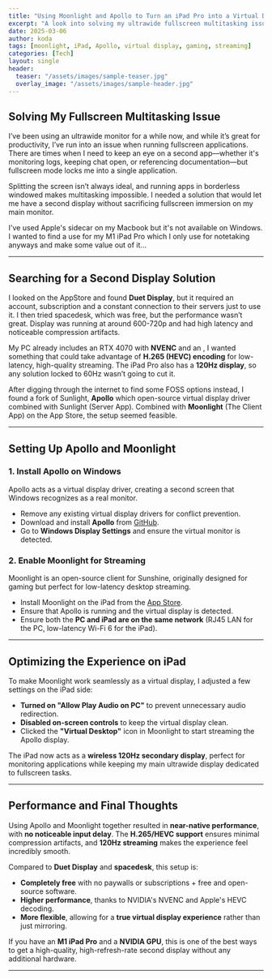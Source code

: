 ```yaml
---
title: "Using Moonlight and Apollo to Turn an iPad Pro into a Virtual Display"
excerpt: "A look into solving my ultrawide fullscreen multitasking issue with Apollo and Moonlight, avoiding costly and underperforming alternatives."
date: 2025-03-06
author: koda
tags: [moonlight, iPad, Apollo, virtual display, gaming, streaming]
categories: [Tech]
layout: single
header:
  teaser: "/assets/images/sample-teaser.jpg"
  overlay_image: "/assets/images/sample-header.jpg"
---
```


## Solving My Fullscreen Multitasking Issue  

I’ve been using an ultrawide monitor for a while now, and while it’s great for productivity, I’ve run into an issue when running fullscreen applications. There are times when I need to keep an eye on a second app—whether it's monitoring logs, keeping chat open, or referencing documentation—but fullscreen mode locks me into a single application.  

Splitting the screen isn’t always ideal, and running apps in borderless windowed makes multitasking impossible. I needed a solution that would let me have a second display without sacrificing fullscreen immersion on my main monitor. 

I've used Apple's sidecar on my Macbook but it's not available on Windows. I wanted to find a use for my M1 iPad Pro which I only use for notetaking anyways and make some value out of it...

---

## Searching for a Second Display Solution  

I looked on the AppStore and found **Duet Display**, but it required an account, subscription and a constant connection to their servers just to use it. I then tried spacedesk, which was free, but the performance wasn’t great. Display was running at around 600-720p and had high latency and noticeable compression artifacts.  

My PC already includes an RTX 4070 with **NVENC** and an , I wanted something that could take advantage of **H.265 (HEVC) encoding** for low-latency, high-quality streaming. The iPad Pro also has a **120Hz display**, so any solution locked to 60Hz wasn’t going to cut it.  

After digging through the internet to find some FOSS options instead, I found a fork of Sunlight, **Apollo** which open-source virtual display driver combined with Sunlight (Server App). Combined with **Moonlight** (The Client App) on the App Store, the setup seemed feasible.

---

## Setting Up Apollo and Moonlight  

### 1. Install Apollo on Windows  

Apollo acts as a virtual display driver, creating a second screen that Windows recognizes as a real monitor.  

- Remove any existing virtual display drivers for conflict prevention.
- Download and install **Apollo** from [GitHub](https://github.com/ClassicOldSong/Apollo).  
- Go to **Windows Display Settings** and ensure the virtual monitor is detected.  


### 2. Enable Moonlight for Streaming  

Moonlight is an open-source client for Sunshine, originally designed for gaming but perfect for low-latency desktop streaming.  

- Install Moonlight on the iPad from the [App Store](https://apps.apple.com/us/app/moonlight-game-streaming/id950377951).  
- Ensure that Apollo is running and the virtual display is detected.
- Ensure both the **PC and iPad are on the same network** (RJ45 LAN for the PC, low-latency Wi-Fi 6 for the iPad).  

---

## Optimizing the Experience on iPad  

To make Moonlight work seamlessly as a virtual display, I adjusted a few settings on the iPad side:  

- **Turned on "Allow Play Audio on PC"** to prevent unnecessary audio redirection.  
- **Disabled on-screen controls** to keep the virtual display clean.  
- Clicked the **"Virtual Desktop"** icon in Moonlight to start streaming the Apollo display.  

The iPad now acts as a **wireless 120Hz secondary display**, perfect for monitoring applications while keeping my main ultrawide display dedicated to fullscreen tasks.  

---

## Performance and Final Thoughts  

Using Apollo and Moonlight together resulted in **near-native performance**, with **no noticeable input delay**. The **H.265/HEVC support** ensures minimal compression artifacts, and **120Hz streaming** makes the experience feel incredibly smooth.  

Compared to **Duet Display** and **spacedesk**, this setup is:  

- **Completely free** with no paywalls or subscriptions + free and open-source software.
- **Higher performance**, thanks to NVIDIA's NVENC and Apple's HEVC decoding.  
- **More flexible**, allowing for a **true virtual display experience** rather than just mirroring.  

If you have an **M1 iPad Pro** and a **NVIDIA GPU**, this is one of the best ways to get a high-quality, high-refresh-rate second display without any additional hardware.  

---
